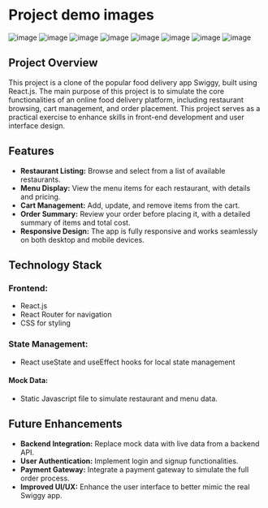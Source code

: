 # Project demo images
![image](https://github.com/user-attachments/assets/087a02fc-a52e-4bf2-94f7-7da74e6ea446)
![image](https://github.com/user-attachments/assets/7fe024a2-e8a7-4cbd-a1d6-d86699e0ea34)
![image](https://github.com/user-attachments/assets/0e5795ba-f487-490a-b413-77dd1e02e548)
![image](https://github.com/user-attachments/assets/2db8295e-042a-49e1-8917-39c7ba8ade3d)
![image](https://github.com/user-attachments/assets/2737b799-a124-444b-aec3-461a81252fe7)
![image](https://github.com/user-attachments/assets/b1b23c96-8f89-4909-8aeb-8fac649e9238)
![image](https://github.com/user-attachments/assets/291cafdb-1fa7-47fb-953d-d53fe3c1519a)
![image](https://github.com/user-attachments/assets/684b256d-6626-4593-b2ff-4ba5af36bbb0)

## Project Overview
This project is a clone of the popular food delivery app Swiggy, built using React.js. The main purpose of this project is to simulate the core functionalities of an online food delivery platform, including restaurant browsing, cart management, and order placement. This project serves as a practical exercise to enhance skills in front-end development and user interface design.

## Features
- **Restaurant Listing:** Browse and select from a list of available restaurants.
- **Menu Display:** View the menu items for each restaurant, with details and pricing.
- **Cart Management:** Add, update, and remove items from the cart.
- **Order Summary:** Review your order before placing it, with a detailed summary of items and total cost.
- **Responsive Design:** The app is fully responsive and works seamlessly on both desktop and mobile devices.
## Technology Stack
### Frontend:
- React.js
- React Router for navigation
- CSS for styling
### State Management:
- React useState and useEffect hooks for local state management
#### Mock Data:
- Static Javascript file to simulate restaurant and menu data.

## Future Enhancements
- **Backend Integration:** Replace mock data with live data from a backend API.
- **User Authentication:** Implement login and signup functionalities.
- **Payment Gateway:** Integrate a payment gateway to simulate the full order process.
- **Improved UI/UX:** Enhance the user interface to better mimic the real Swiggy app.





